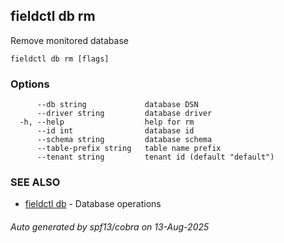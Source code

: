## fieldctl db rm

Remove monitored database

```
fieldctl db rm [flags]
```

### Options

```
      --db string             database DSN
      --driver string         database driver
  -h, --help                  help for rm
      --id int                database id
      --schema string         database schema
      --table-prefix string   table name prefix
      --tenant string         tenant id (default "default")
```

### SEE ALSO

* [fieldctl db](fieldctl_db.md)	 - Database operations

###### Auto generated by spf13/cobra on 13-Aug-2025
